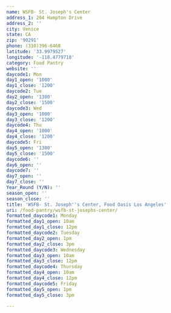 ```yaml
---
name: WSFB- St. Joseph's Center
address_1: 204 Hampton Drive
address_2: ''
city: Venice
state: CA
zip: '90291'
phone: (310)396-6468
latitude: '33.9979527'
longitude: '-118.4779718'
category: Food Pantry
website: ''
daycode1: Mon
day1_open: '1000'
day1_close: '1200'
daycode2: Tue
day2_open: '1300'
day2_close: '1500'
daycode3: Wed
day3_open: '1000'
day3_close: '1200'
daycode4: Thu
day4_open: '1000'
day4_close: '1200'
daycode5: Fri
day5_open: '1300'
day5_close: '1500'
daycode6: ''
day6_open: ''
daycode7: ''
day7_open: ''
day7_close: ''
Year_Round (Y/N): ''
season_open: ''
season_close: ''
title: 'WSFB- St. Joseph''s Center, Food Oasis Los Angeles'
uri: /food-pantry/wsfb-st-josephs-center/
formatted_daycode1: Monday
formatted_day1_open: 10am
formatted_day1_close: 12pm
formatted_daycode2: Tuesday
formatted_day2_open: 1pm
formatted_day2_close: 3pm
formatted_daycode3: Wednesday
formatted_day3_open: 10am
formatted_day3_close: 12pm
formatted_daycode4: Thursday
formatted_day4_open: 10am
formatted_day4_close: 12pm
formatted_daycode5: Friday
formatted_day5_open: 1pm
formatted_day5_close: 3pm

---
```

